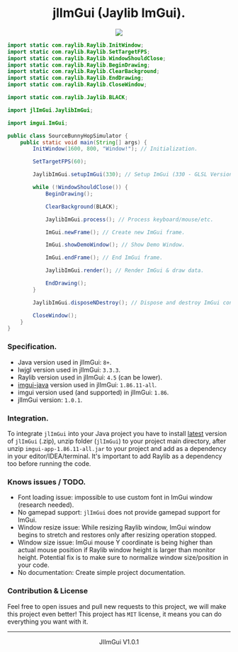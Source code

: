 <h1 align="center">jlImGui (Jaylib ImGui).</h1><p align="center"><img src="https://github.com/violent-studio/jlImGui/assets/94743980/be876982-f262-488a-bfa5-6d53ffd31650"></p>

```java
import static com.raylib.Raylib.InitWindow;
import static com.raylib.Raylib.SetTargetFPS;
import static com.raylib.Raylib.WindowShouldClose;
import static com.raylib.Raylib.BeginDrawing;
import static com.raylib.Raylib.ClearBackground;
import static com.raylib.Raylib.EndDrawing;
import static com.raylib.Raylib.CloseWindow;

import static com.raylib.Jaylib.BLACK;

import jlImGui.JaylibImGui;

import imgui.ImGui;

public class SourceBunnyHopSimulator {
    public static void main(String[] args) {
        InitWindow(1600, 800, "Window!"); // Initialization.

        SetTargetFPS(60);

        JaylibImGui.setupImGui(330); // Setup ImGui (330 - GLSL Version).

        while (!WindowShouldClose()) {
            BeginDrawing();

            ClearBackground(BLACK);

            JaylibImGui.process(); // Process keyboard/mouse/etc.

            ImGui.newFrame(); // Create new ImGui frame.

            ImGui.showDemoWindow(); // Show Demo Window.

            ImGui.endFrame(); // End ImGui frame.

            JaylibImGui.render(); // Render ImGui & draw data.

            EndDrawing();
        }

        JaylibImGui.disposeNDestroy(); // Dispose and destroy ImGui context.

        CloseWindow();
    }
}
```

<h3>Specification.</h3>
<ul>
  <li>Java version used in jlImGui: <code>8+</code>.</li>
  <li>lwjgl version used in jlImGui: <code>3.3.3</code>.</li>
  <li>Raylib version used in jlImGui: <code>4.5</code> (can be lower).</li>
  <li><a href="https://github.com/SpaiR/imgui-java">imgui-java</a> version used in jlImGui: <code>1.86.11-all</code>.</li>
  <li>imgui version used (and supported) in jlImGui: <code>1.86</code>.</li>
  <li>jlImGui version: <code>1.0.1</code>.</li>
</ul>

<h3>Integration.</h3>
To integrate <code>jlImGui</code> into your Java project you have to install <a href="https://github.com/violent-studio/jlImGui/releases/latest">latest</a> version of <code>jlImGui</code> (.zip), unzip folder (<code>jlImGui</code>) to your project main directory, after unzip <code>imgui-app-1.86.11-all.jar</code> to your project and add as a dependency in your editor/IDEA/terminal. It's important to add Raylib as a dependency too before running the code.

<h3>Knows issues / TODO.</h3>
<ul>
  <li>Font loading issue: impossible to use custom font in ImGui window (research needed).</li>
  <li>No gamepad support: <code>jlImGui</code> does not provide gamepad support for ImGui.</li>
  <li>Window resize issue: While resizing Raylib window, ImGui window begins to stretch and restores only after resizing operation stopped.</li>
  <li>Window size issue: ImGui mouse Y coordinate is being higher than actual mouse position if Raylib window height is larger than monitor height. Potential fix is to make sure to normalize window size/position in your code.</li>
  <li>No documentation: Create simple project documentation.</li>
</ul>

<h3>Contribution & License</h3>
Feel free to open issues and pull new requests to this project, we will make this project even better! This project has <code>MIT</code> license, it means you can do everything you want with it.

<hr><p align="center">JlImGui V1.0.1</p>

